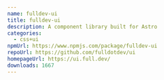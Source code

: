 ```yaml
---
name: fulldev-ui
title: fulldev-ui
description: A component library built for Astro
categories:
  - css+ui
npmUrl: https://www.npmjs.com/package/fulldev-ui
repoUrl: https://github.com/fulldotdev/ui
homepageUrl: https://ui.full.dev/
downloads: 1667
---
```

